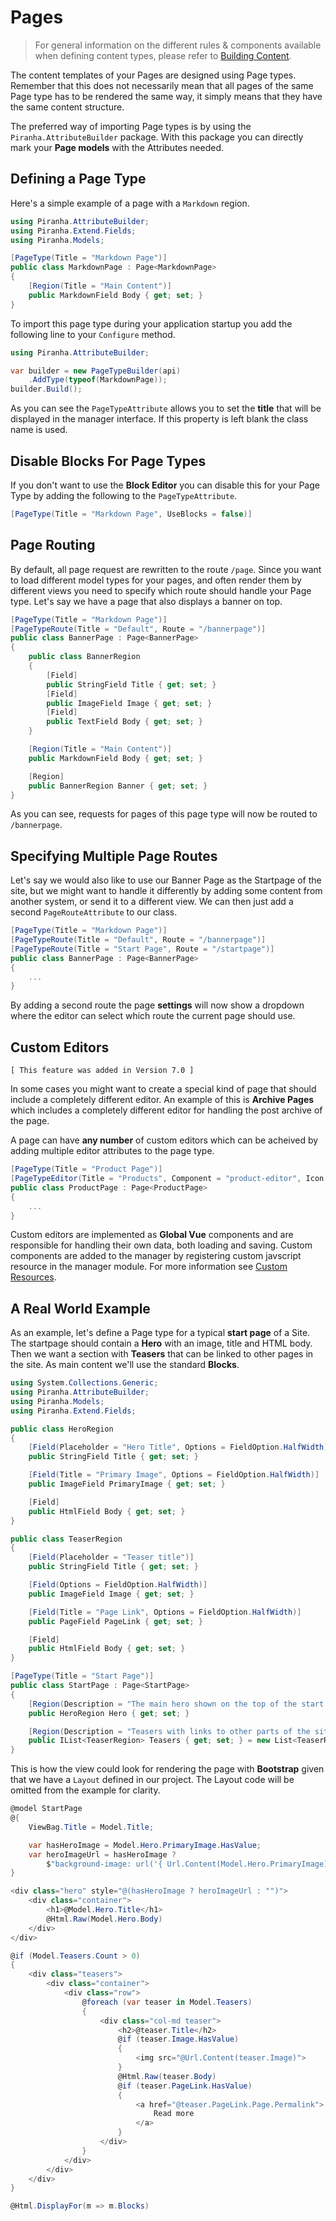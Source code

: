 # Pages

> For general information on the different rules & components available when defining content types, please refer to [Building Content](../building-content).

The content templates of your Pages are designed using Page types. Remember that this does not necessarily mean that all pages of the same Page type has to be rendered the same way, it simply means that they have the same content structure.

The preferred way of importing Page types is by using the `Piranha.AttributeBuilder` package. With this package you can directly mark your **Page models** with the Attributes needed.

## Defining a Page Type

Here's a simple example of a page with a `Markdown` region.

~~~ csharp
using Piranha.AttributeBuilder;
using Piranha.Extend.Fields;
using Piranha.Models;

[PageType(Title = "Markdown Page")]
public class MarkdownPage : Page<MarkdownPage>
{
    [Region(Title = "Main Content")]
    public MarkdownField Body { get; set; }
}
~~~

To import this page type during your application startup you add the following line to your `Configure` method.

~~~ csharp
using Piranha.AttributeBuilder;

var builder = new PageTypeBuilder(api)
    .AddType(typeof(MarkdownPage));
builder.Build();
~~~

As you can see the `PageTypeAttribute` allows you to set the **title** that will be displayed in the manager interface. If this property is left blank the class name is used.

## Disable Blocks For Page Types

If you don't want to use the **Block Editor** you can disable this for your Page Type by adding the following to the `PageTypeAttribute`.

~~~ csharp
[PageType(Title = "Markdown Page", UseBlocks = false)]
~~~

## Page Routing

By default, all page request are rewritten to the route `/page`. Since you want to load different model types for your pages, and often render them by different views you need to specify which route should handle your Page type. Let's say we have a page that also displays a banner on top.

~~~ csharp
[PageType(Title = "Markdown Page")]
[PageTypeRoute(Title = "Default", Route = "/bannerpage")]
public class BannerPage : Page<BannerPage>
{
    public class BannerRegion
    {
        [Field]
        public StringField Title { get; set; }
        [Field]
        public ImageField Image { get; set; }
        [Field]
        public TextField Body { get; set; }
    }

    [Region(Title = "Main Content")]
    public MarkdownField Body { get; set; }

    [Region]
    public BannerRegion Banner { get; set; }
}
~~~

As you can see, requests for pages of this page type will now be routed to `/bannerpage`.

## Specifying Multiple Page Routes

Let's say we would also like to use our Banner Page as the Startpage of the site, but we might want to handle it differently by adding some content from another system, or send it to a different view. We can then just add a second `PageRouteAttribute` to our class.

~~~ csharp
[PageType(Title = "Markdown Page")]
[PageTypeRoute(Title = "Default", Route = "/bannerpage")]
[PageTypeRoute(Title = "Start Page", Route = "/startpage")]
public class BannerPage : Page<BannerPage>
{
    ...
}
~~~

By adding a second route the page **settings** will now show a dropdown where the editor can select which route the current page should use.

## Custom Editors

`[ This feature was added in Version 7.0 ]`

In some cases you might want to create a special kind of page that should include a completely different editor. An example of this is **Archive Pages** which includes a completely different editor for handling the post archive of the page.

A page can have **any number** of custom editors which can be acheived by adding multiple editor attributes to the page type.

~~~ csharp
[PageType(Title = "Product Page")]
[PageTypeEditor(Title = "Products", Component = "product-editor", Icon = "fas fa-fish")]
public class ProductPage : Page<ProductPage>
{
    ...
}
~~~

Custom editors are implemented as **Global Vue** components and are responsible for handling their own data, both loading and saving. Custom components are added to the manager by registering custom javscript resource in the manager module. For more information see [Custom Resources](../../manager-extensions/custom-resources).

## A Real World Example

As an example, let's define a Page type for a typical **start page** of a Site. The startpage should contain a **Hero** with an image, title and HTML body. Then we want a section with **Teasers** that can be linked to other pages in the site. As main content we'll use the standard **Blocks**.

~~~ csharp
using System.Collections.Generic;
using Piranha.AttributeBuilder;
using Piranha.Models;
using Piranha.Extend.Fields;

public class HeroRegion
{
    [Field(Placeholder = "Hero Title", Options = FieldOption.HalfWidth)]
    public StringField Title { get; set; }

    [Field(Title = "Primary Image", Options = FieldOption.HalfWidth)]
    public ImageField PrimaryImage { get; set; }

    [Field]
    public HtmlField Body { get; set; }
}

public class TeaserRegion
{
    [Field(Placeholder = "Teaser title")]
    public StringField Title { get; set; }

    [Field(Options = FieldOption.HalfWidth)]
    public ImageField Image { get; set; }

    [Field(Title = "Page Link", Options = FieldOption.HalfWidth)]
    public PageField PageLink { get; set; }

    [Field]
    public HtmlField Body { get; set; }
}

[PageType(Title = "Start Page")]
public class StartPage : Page<StartPage>
{
    [Region(Description = "The main hero shown on the top of the start page.")]
    public HeroRegion Hero { get; set; }

    [Region(Description = "Teasers with links to other parts of the site.")]
    public IList<TeaserRegion> Teasers { get; set; } = new List<TeaserRegion>();
}
~~~

This is how the view could look for rendering the page with **Bootstrap** given that we have a `Layout` defined in our project. The Layout code will be omitted from the example for clarity.

~~~ csharp
@model StartPage
@{
    ViewBag.Title = Model.Title;

    var hasHeroImage = Model.Hero.PrimaryImage.HasValue;
    var heroImageUrl = hasHeroImage ?
        $"background-image: url('{ Url.Content(Model.Hero.PrimaryImage) }')" : "";
}

<div class="hero" style="@(hasHeroImage ? heroImageUrl : "")">
    <div class="container">
        <h1>@Model.Hero.Title</h1>
        @Html.Raw(Model.Hero.Body)
    </div>
</div>

@if (Model.Teasers.Count > 0)
{
    <div class="teasers">
        <div class="container">
            <div class="row">
                @foreach (var teaser in Model.Teasers)
                {
                    <div class="col-md teaser">
                        <h2>@teaser.Title</h2>
                        @if (teaser.Image.HasValue)
                        {
                            <img src="@Url.Content(teaser.Image)">
                        }
                        @Html.Raw(teaser.Body)
                        @if (teaser.PageLink.HasValue)
                        {
                            <a href="@teaser.PageLink.Page.Permalink">
                                Read more
                            </a>
                        }
                    </div>
                }
            </div>
        </div>
    </div>
}

@Html.DisplayFor(m => m.Blocks)
~~~